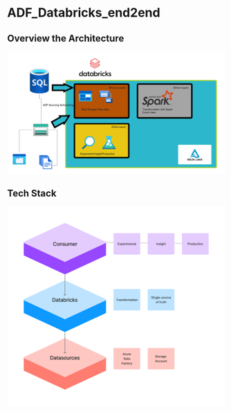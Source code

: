 # ADF_Databricks_end2end

## Overview the Architecture
![Alt Text](images/Overview-the-architecture.png)

## Tech Stack
![Alt Text](images/Tech_Stack_Diagram.png)

